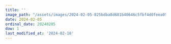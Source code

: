```yaml
---
title: ''
image_path: "/assets/images/2024-02-05-825bdba8d681b40646c5fbf4d0feea05.jpeg"
date: 2024-02-05
ordinal_date: 20240205
dow: 1
last_modified_at: '2024-02-18'
---
```

